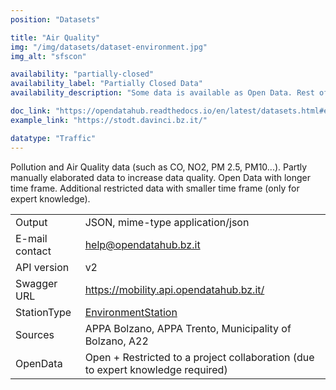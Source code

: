 ```yaml
---
position: "Datasets"

title: "Air Quality"
img: "/img/datasets/dataset-environment.jpg"
img_alt: "sfscon"

availability: "partially-closed"
availability_label: "Partially Closed Data"
availability_description: "Some data is available as Open Data. Rest of data is closed or restricted to project collaboration."

doc_link: "https://opendatahub.readthedocs.io/en/latest/datasets.html#environment-dataset"
example_link: "https://stodt.davinci.bz.it/"

datatype: "Traffic"
---
```


Pollution and Air Quality data (such as CO, NO2, PM 2.5, PM10...). Partly manually elaborated data to increase data quality. Open Data with longer time frame. Additional restricted data with smaller time frame (only for expert knowledge).

|                |                                                                                 |
| :------------- | ------------------------------------------------------------------------------- |
| Output         | JSON, mime-type application/json                                                |
| E-mail contact | help@opendatahub.bz.it                                                          |
| API version    | v2                                                                              |
| Swagger URL    | https://mobility.api.opendatahub.bz.it/                                         |
| StationType    | [EnvironmentStation](https://mobility.api.opendatahub.bz.it/v2/flat/EnvironmentStation)                                                       |
| Sources        | APPA Bolzano, APPA Trento, Municipality of Bolzano, A22                         |
| OpenData       | Open + Restricted to a project collaboration (due to expert knowledge required) |
